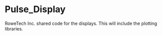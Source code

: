 # Pulse_Display
RoweTech Inc. shared code for the displays.  This will include the plotting libraries.
